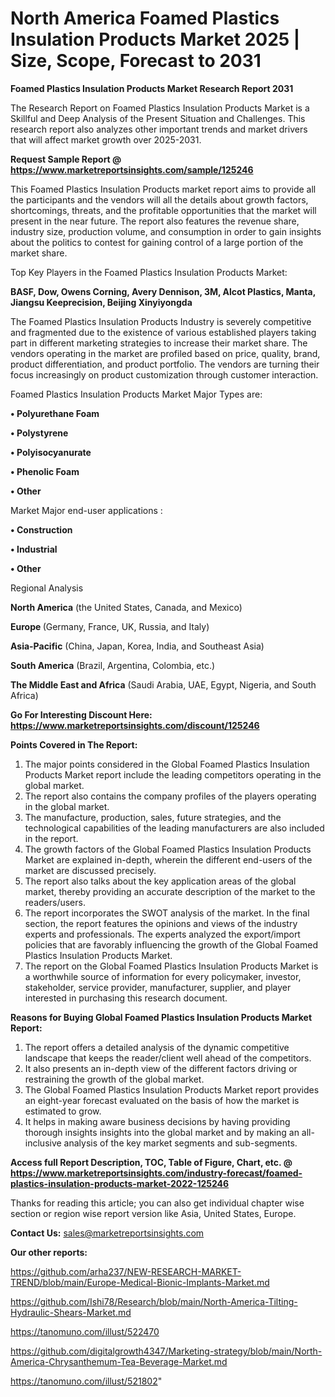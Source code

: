 # North America Foamed Plastics Insulation Products Market 2025 | Size, Scope, Forecast to 2031

<strong>Foamed Plastics Insulation Products Market Research Report 2031</strong>

The Research Report on Foamed Plastics Insulation Products Market is a Skillful and Deep Analysis of the Present Situation and Challenges. This research report also analyzes other important trends and market drivers that will affect market growth over 2025-2031.

<strong>Request Sample Report @ <a href=https://www.marketreportsinsights.com/sample/125246>https://www.marketreportsinsights.com/sample/125246</a></strong>

This Foamed Plastics Insulation Products market report aims to provide all the participants and the vendors will all the details about growth factors, shortcomings, threats, and the profitable opportunities that the market will present in the near future. The report also features the revenue share, industry size, production volume, and consumption in order to gain insights about the politics to contest for gaining control of a large portion of the market share.

Top Key Players in the Foamed Plastics Insulation Products Market:

<strong>BASF, Dow, Owens Corning, Avery Dennison, 3M, Alcot Plastics, Manta, Jiangsu Keeprecision, Beijing Xinyiyongda</strong>

The Foamed Plastics Insulation Products Industry is severely competitive and fragmented due to the existence of various established players taking part in different marketing strategies to increase their market share. The vendors operating in the market are profiled based on price, quality, brand, product differentiation, and product portfolio. The vendors are turning their focus increasingly on product customization through customer interaction.

Foamed Plastics Insulation Products Market Major Types are:

<strong>• Polyurethane Foam

• Polystyrene

• Polyisocyanurate

• Phenolic Foam

• Other</strong>

Market Major end-user applications :

<strong>• Construction

• Industrial

• Other</strong>

Regional Analysis

</u><strong><b>North America</b></strong> (the United States, Canada, and Mexico)

<strong><b>Europe </b></strong>(Germany, France, UK, Russia, and Italy)

<strong><b>Asia-Pacific</b></strong> (China, Japan, Korea, India, and Southeast Asia)

<strong><b>South America</b></strong> (Brazil, Argentina, Colombia, etc.)

<strong><b>The Middle East and Africa</b></strong> (Saudi Arabia, UAE, Egypt, Nigeria, and South Africa)

<strong>Go For Interesting Discount Here: <a href=https://www.marketreportsinsights.com/discount/125246>https://www.marketreportsinsights.com/discount/125246</a></strong>

<strong>Points Covered in The Report:</strong>
<ol>
  <li>The major points considered in the Global Foamed Plastics Insulation Products Market report include the leading competitors operating in the global market.</li>
  <li>The report also contains the company profiles of the players operating in the global market.</li>
  <li>The manufacture, production, sales, future strategies, and the technological capabilities of the leading manufacturers are also included in the report.</li>
  <li>The growth factors of the Global Foamed Plastics Insulation Products Market are explained in-depth, wherein the different end-users of the market are discussed precisely.</li>
  <li>The report also talks about the key application areas of the global market, thereby providing an accurate description of the market to the readers/users.</li>
  <li>The report incorporates the SWOT analysis of the market. In the final section, the report features the opinions and views of the industry experts and professionals. The experts analyzed the export/import policies that are favorably influencing the growth of the Global Foamed Plastics Insulation Products Market.</li>
  <li>The report on the Global Foamed Plastics Insulation Products Market is a worthwhile source of information for every policymaker, investor, stakeholder, service provider, manufacturer, supplier, and player interested in purchasing this research document.</li>
</ol>
<strong>Reasons for Buying Global Foamed Plastics Insulation Products Market Report:</strong>

<ol>
  <li>The report offers a detailed analysis of the dynamic competitive landscape that keeps the reader/client well ahead of the competitors.</li>
  <li>It also presents an in-depth view of the different factors driving or restraining the growth of the global market.</li>
  <li>The Global Foamed Plastics Insulation Products Market report provides an eight-year forecast evaluated on the basis of how the market is estimated to grow.</li>
  <li>It helps in making aware business decisions by having providing thorough insights insights into the global market and by making an all-inclusive analysis of the key market segments and sub-segments.</li>
</ol>
<strong>Access full Report Description, TOC, Table of Figure, Chart, etc. @ <a href=https://www.marketreportsinsights.com/industry-forecast/foamed-plastics-insulation-products-market-2022-125246>https://www.marketreportsinsights.com/industry-forecast/foamed-plastics-insulation-products-market-2022-125246</a></strong>


Thanks for reading this article; you can also get individual chapter wise section or region wise report version like Asia, United States, Europe.

<strong>Contact Us:</strong>
sales@marketreportsinsights.com

<strong>Our other reports:</strong>

<a href=https://github.com/arha237/NEW-RESEARCH-MARKET-TREND/blob/main/Europe-Medical-Bionic-Implants-Market.md>https://github.com/arha237/NEW-RESEARCH-MARKET-TREND/blob/main/Europe-Medical-Bionic-Implants-Market.md</a>

<a href=https://github.com/Ishi78/Research/blob/main/North-America-Tilting-Hydraulic-Shears-Market.md>https://github.com/Ishi78/Research/blob/main/North-America-Tilting-Hydraulic-Shears-Market.md</a>

<a href=https://tanomuno.com/illust/522470>https://tanomuno.com/illust/522470</a>

<a href=https://github.com/digitalgrowth4347/Marketing-strategy/blob/main/North-America-Chrysanthemum-Tea-Beverage-Market.md>https://github.com/digitalgrowth4347/Marketing-strategy/blob/main/North-America-Chrysanthemum-Tea-Beverage-Market.md</a>

<a href=https://tanomuno.com/illust/521802>https://tanomuno.com/illust/521802</a>"
